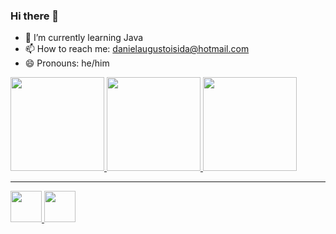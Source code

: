 ### Hi there 👋


- 🌱 I’m currently learning Java
- 📫 How to reach me: danielaugustoisida@hotmail.com
- 😄 Pronouns: he/him

<div>
  <a href="https://github.com/Daniel-Isida">
  <img height="150em" src="https://github-readme-stats.vercel.app/api?username=Daniel-Isida&theme=radical&show_icons=true&include_all_commits=false&count_private=true">
  <img height="150em" src="https://github-readme-stats.vercel.app/api/top-langs/?username=Daniel-Isida&theme=radical&layout=compact&langs_count=16">
  <img height="150em" src="https://github-readme-streak-stats.herokuapp.com/?user=Daniel-Isida&theme=radical&hide_border=false">
</div>
  <hr>
<div>
<img src="https://cdn.jsdelivr.net/gh/devicons/devicon/icons/java/java-original-wordmark.svg" height="50" width="50"/>
<img src="https://cdn.jsdelivr.net/gh/devicons/devicon/icons/cplusplus/cplusplus-line.svg" height="50" width="50"/>
          
</div>
